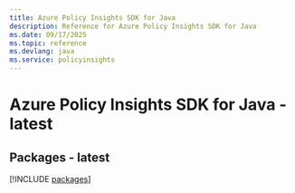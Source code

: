 ```yaml
---
title: Azure Policy Insights SDK for Java
description: Reference for Azure Policy Insights SDK for Java
ms.date: 09/17/2025
ms.topic: reference
ms.devlang: java
ms.service: policyinsights
---
```

# Azure Policy Insights SDK for Java - latest
## Packages - latest
[!INCLUDE [packages](policy-insights-index.md)]